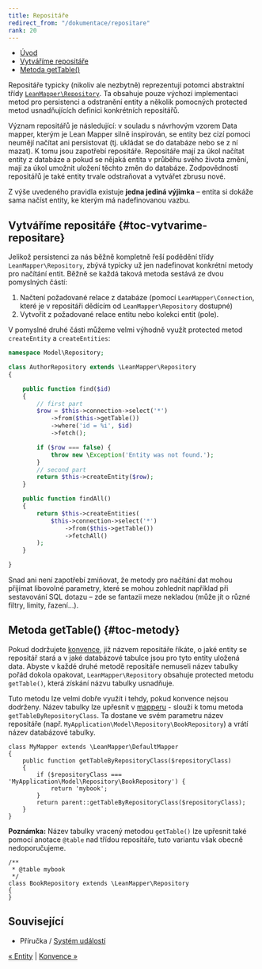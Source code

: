 ```yaml
---
title: Repositáře
redirect_from: "/dokumentace/repositare"
rank: 20
---
```


* [Úvod](#page-title)
* [Vytváříme repositáře](#toc-vytvarime-repositare)
* [Metoda getTable()](#toc-metody)


Repositáře typicky (nikoliv ale nezbytně) reprezentují potomci abstraktní třídy [`LeanMapper\Repository`](https://apidoc.intm.org/tharos/leanmapper/master/class-LeanMapper.Repository.html). Ta obsahuje pouze výchozí implementaci metod pro persistenci a odstranění entity a několik pomocných protected metod usnadňujících definici konkrétních repositářů.

Význam repositářů je následující: v souladu s návrhovým vzorem Data mapper, kterým je Lean Mapper silně inspirován, se entity bez cizí pomoci neumějí načítat ani persistovat (tj. ukládat se do databáze nebo se z ní mazat). K tomu jsou zapotřebí repositáře. Repositáře mají za úkol načítat entity z databáze a pokud se nějaká entita v průběhu svého života změní, mají za úkol umožnit uložení těchto změn do databáze. Zodpovědností repositářů je také entity trvale odstraňovat a vytvářet zbrusu nové.

Z výše uvedeného pravidla existuje **jedna jediná výjimka** – entita si dokáže sama načíst entity, ke kterým má nadefinovanou vazbu.


## Vytváříme repositáře {#toc-vytvarime-repositare}

Jelikož persistenci za nás běžně kompletně řeší podědění třídy `LeanMapper\Repository`, zbývá typicky už jen nadefinovat konkrétní metody pro načítání entit. Běžně se každá taková metoda sestává ze dvou pomyslných částí:

1. Načtení požadované relace z databáze (pomocí `LeanMapper\Connection`, které je v repositáři dědícím od `LeanMapper\Repository` dostupné)
2. Vytvořit z požadované relace entitu nebo kolekci entit (pole).

V pomyslné druhé části můžeme velmi výhodně využít protected metod `createEntity` a `createEntities`:

``` php
namespace Model\Repository;

class AuthorRepository extends \LeanMapper\Repository
{

	public function find($id)
	{
		// first part
		$row = $this->connection->select('*')
			->from($this->getTable())
			->where('id = %i', $id)
			->fetch();

		if ($row === false) {
			throw new \Exception('Entity was not found.');
		}
		// second part
		return $this->createEntity($row);
	}

	public function findAll()
	{
		return $this->createEntities(
			$this->connection->select('*')
				->from($this->getTable())
				->fetchAll()
		);
	}

}
```

Snad ani není zapotřebí zmiňovat, že metody pro načítání dat mohou přijímat libovolné parametry, které se mohou zohlednit například při sestavování SQL dotazu – zde se fantazii meze nekladou (může jít o různé filtry, limity, řazení…).


## Metoda getTable() {#toc-metody}

Pokud dodržujete [konvence](/cs/docs/konvence/), již názvem repositáře říkáte, o jaké entity se repositář stará a v jaké databázové tabulce jsou pro tyto entity uložená data. Abyste v každé druhé metodě repositáře nemuseli název tabulky pořád dokola opakovat, `LeanMapper\Repository` obsahuje protected metodu `getTable()`, která získání názvu tabulky usnadňuje.

Tuto metodu lze velmi dobře využít i tehdy, pokud konvence nejsou dodrženy. Název tabulky lze upřesnit v [mapperu](/cs/docs/mapper/) - slouží k tomu metoda `getTableByRepositoryClass`. Ta dostane ve svém parametru název repositáře (např. `MyApplication\Model\Repository\BookRepository`) a vrátí název databázové tabulky.

``` php?start_inline=1
class MyMapper extends \LeanMapper\DefaultMapper
{
	public function getTableByRepositoryClass($repositoryClass)
	{
		if ($repositoryClass === 'MyApplication\Model\Repository\BookRepository') {
			return 'mybook';
		}
		return parent::getTableByRepositoryClass($repositoryClass);
	}
}
```

**Poznámka:** Název tabulky vracený metodou `getTable()` lze upřesnit také pomocí anotace `@table` nad třídou repositáře, tuto variantu však obecně nedoporučujeme.

``` php?start_inline=1
/**
 * @table mybook
 */
class BookRepository extends \LeanMapper\Repository
{
}
```


## Související

* Příručka / [Systém událostí](/cs/docs/system-udalosti/)


[« Entity](/cs/docs/entity/) | [Konvence »](/cs/docs/konvence/)
